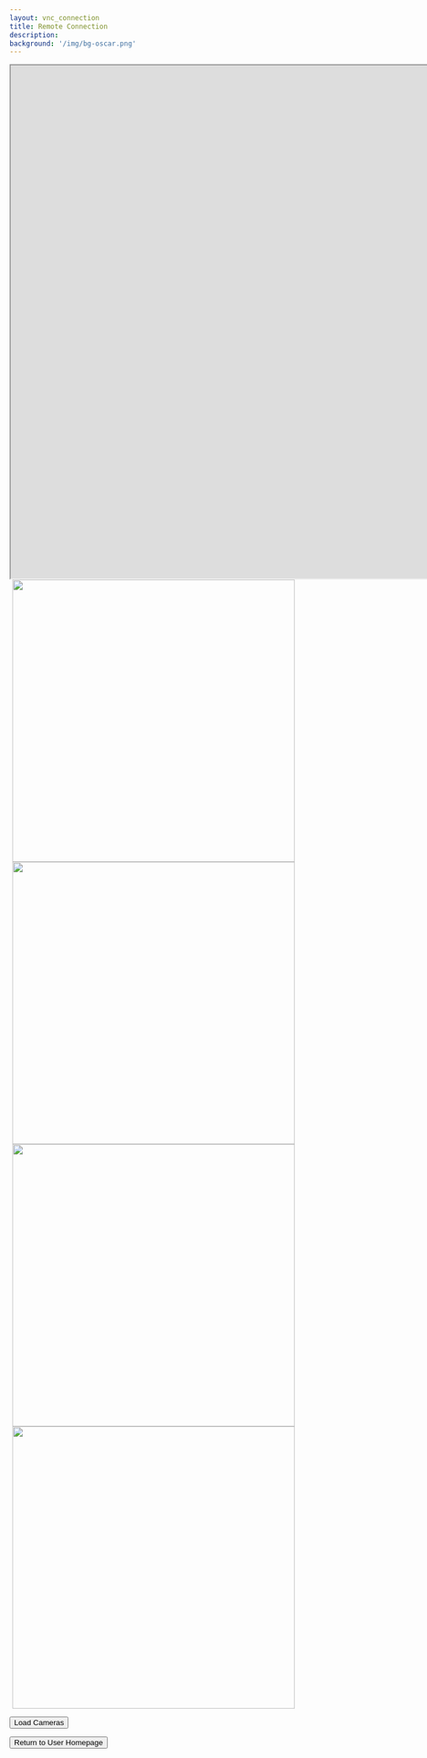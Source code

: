 ```yaml
---
layout: vnc_connection
title: Remote Connection
description: 
background: '/img/bg-oscar.png'
---
```

<!-- Overwrites the styling so that vnc window can be positioned properly -->
<!--
<head>
   <meta http-equiv="Content-Security-Policy" content="upgrade-insecure-requests"> 
  



</head>
-->
<script src="http://ajax.googleapis.com/ajax/libs/jquery/1.7.1/jquery.min.js" type="text/javascript"></script>

<style>
.page-heading {
  padding: 75px 0 !important;
}
.pie{
  display: block;
  margin-left: auto !important;
  margin-right: auto !important;
}
.container2{
  margin: auto !important;
  width: 100%; 
}
</style>

<div class="container2">
<center>
<iframe src="https://147.46.215.251:6081/" height="900" width="2000" title="vnc_session"></iframe>
<div class="pie">
    <img src="http://147.46.215.251:8887/ISAPI/Streaming/channels/102/httpPreview/" style="width:495px">   
    <img src="http://147.46.215.251:8885/ISAPI/Streaming/channels/102/httpPreview/" style="width:495px">
    <img src="http://147.46.215.251:8886/ISAPI/Streaming/channels/102/httpPreview/" style="width:495px">
    <img src="http://147.46.215.251:8888/ISAPI/Streaming/channels/102/httpPreview/" style="width:495px">
  </div>
</center>

   <p></p>
    <div class="row text-center">
      <div class="col-sm-12">
          <button onclick="launchCameras()" id="launchCamerasButton" class="btn btn-primary" >Load Cameras</button>
      </div>
    </div>

  <p></p>
  <p></p>
  <form action="https://rubis-lab.github.io/oscar-pages/userpage">
    <div class="row text-center">
      <div class="col-sm-12">
        <button type="submit" class="btn btn-primary">Return to User Homepage </button>
      </div>
    </div>
  </form>
  
  <!--
  <img src="http://oscar:rubis301@147.46.215.167:8885/ISAPI/Streaming/channels/102/httpPreview/" style="width:225px">
  -->

</div>

<script type="text/javascript" src="monitorprocessing.js"></script>


<!-- C310 streams MJPEG
<img src="http://[PUT IP ADDRESS / LOG-IN INFO HERE]?action=stream" width="100%"  height="500px">     -->   
